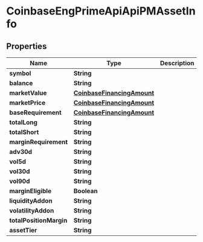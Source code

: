 
# CoinbaseEngPrimeApiApiPMAssetInfo

## Properties
Name | Type | Description | Notes
------------ | ------------- | ------------- | -------------
**symbol** | **String** |  |  [optional]
**balance** | **String** |  |  [optional]
**marketValue** | [**CoinbaseFinancingAmount**](CoinbaseFinancingAmount.md) |  |  [optional]
**marketPrice** | [**CoinbaseFinancingAmount**](CoinbaseFinancingAmount.md) |  |  [optional]
**baseRequirement** | [**CoinbaseFinancingAmount**](CoinbaseFinancingAmount.md) |  |  [optional]
**totalLong** | **String** |  |  [optional]
**totalShort** | **String** |  |  [optional]
**marginRequirement** | **String** |  |  [optional]
**adv30d** | **String** |  |  [optional]
**vol5d** | **String** |  |  [optional]
**vol30d** | **String** |  |  [optional]
**vol90d** | **String** |  |  [optional]
**marginEligible** | **Boolean** |  |  [optional]
**liquidityAddon** | **String** |  |  [optional]
**volatilityAddon** | **String** |  |  [optional]
**totalPositionMargin** | **String** |  |  [optional]
**assetTier** | **String** |  |  [optional]



